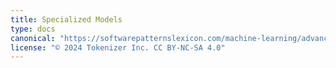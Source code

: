 ```yaml
---
title: Specialized Models
type: docs
canonical: "https://softwarepatternslexicon.com/machine-learning/advanced-techniques/specialized-models"
license: "© 2024 Tokenizer Inc. CC BY-NC-SA 4.0"
---
```

